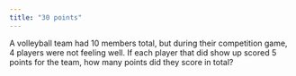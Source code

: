 ```yaml
---
title: "30 points"
---
```

A volleyball team had 10 members total, but during their competition game, 4 players were not feeling well. If each player that did show up scored 5 points for the team, how many points did they score in total?

